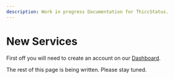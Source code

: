 ```yaml
---
description: Work in progress Documentation for ThiccStatus.
---
```


# New Services

First off you will need to create an account on our [Dashboard](https://isthicc.dev/signup).

The rest of this page is being written. Please stay tuned.

